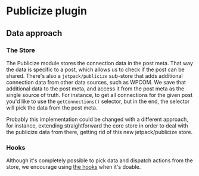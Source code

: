 # Publicize plugin

## Data approach

### The Store

The Publicize module stores the connection data in the post meta. That way the data is specific to a post, which allows us to check if the post can be shared. There's also a `jetpack/publicize` sub-store that adds additional connection data from other data sources, such as WPCOM. We save that additional data to the post meta, and access it from the post meta as the single source of truth.
For instance, to get all connections for the given post you'd like to use the `getConnections()` selector, but in the end, the selector will pick the data from the post meta.

Probably this implementation could be changed with a different approach, for instance, extending straightforward the core store in order to deal with the publicize data from there, getting rid of this new jetpack/publicize store.

### Hooks

Although it's completely possible to pick data and dispatch actions from the store, we encourage using [the hooks](./hooks/) when it's doable.
